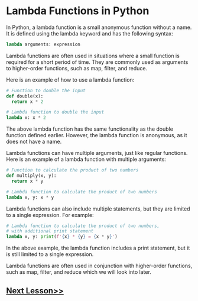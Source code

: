 # Lambda Functions in Python
In Python, a lambda function is a small anonymous function without a name. It is defined using the lambda keyword and has the following syntax:

```python
lambda arguments: expression
```
Lambda functions are often used in situations where a small function is required for a short period of time. They are commonly used as arguments to higher-order functions, such as map, filter, and reduce.

Here is an example of how to use a lambda function:

```python
# Function to double the input
def double(x):
  return x * 2

# Lambda function to double the input
lambda x: x * 2
```
The above lambda function has the same functionality as the double function defined earlier. However, the lambda function is anonymous, as it does not have a name.

Lambda functions can have multiple arguments, just like regular functions. Here is an example of a lambda function with multiple arguments:

```python
# Function to calculate the product of two numbers
def multiply(x, y):
  return x * y

# Lambda function to calculate the product of two numbers
lambda x, y: x * y
```
Lambda functions can also include multiple statements, but they are limited to a single expression. For example:

```python
# Lambda function to calculate the product of two numbers,
# with additional print statement
lambda x, y: print(f'{x} * {y} = {x * y}')
```
In the above example, the lambda function includes a print statement, but it is still limited to a single expression.

Lambda functions are often used in conjunction with higher-order functions, such as map, filter, and reduce which we will look into later.
## [Next Lesson>>](https://replit.com/@codewithharry/53-Day53-Map-Filter-and-Reduce)